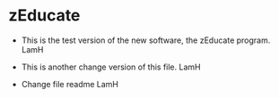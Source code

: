 # zEducate

- This is the test version of the new software, the zEducate program.
LamH

- This is another change version of this file.
LamH

- Change file readme
LamH